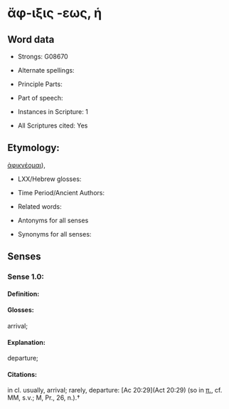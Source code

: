# ἄφ-ιξις -εως, ἡ

<!-- Status: S2=NeedsEdits -->
<!-- Lexica used for edits:   -->

## Word data

* Strongs: G08670

* Alternate spellings:



* Principle Parts: 


* Part of speech: 


* Instances in Scripture: 1

* All Scriptures cited: Yes

## Etymology: 

[ἀφικνέομαι]()),

* LXX/Hebrew glosses: 


* Time Period/Ancient Authors: 


* Related words: 

* Antonyms for all senses

* Synonyms for all senses: 


## Senses 


### Sense  1.0: 

#### Definition: 

#### Glosses: 

arrival; 

#### Explanation: 

departure; 

#### Citations: 

in cl. usually, arrival; rarely, departure: [Ac 20:29](Act 20:29) (so in [π.](), cf. MM, s.v.; M, Pr., 26, n.).†
